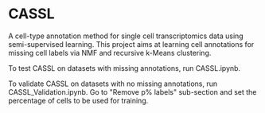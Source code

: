 # CASSL
A cell-type annotation method for single cell transcriptomics data using semi-supervised learning. This project aims at learning cell annotations for missing cell labels via NMF and recursive k-Means clustering.

To test CASSL on datasets with missing annotations, run CASSL.ipynb. 

To validate CASSL on datasets with no missing annotations, run CASSL_Validation.ipynb. Go to "Remove p% labels" sub-section and set the percentage of cells to be used for training.

